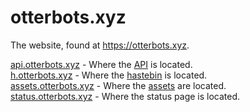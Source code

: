 # otterbots.xyz
The website, found at https://otterbots.xyz.

[api.otterbots.xyz](https://api.otterbots.xyz) - Where the [API](https://github.com/Otter-Bots/api) is located.\
[h.otterbots.xyz](https://h.otterbots.xyz) - Where the [hastebin](https://github.com/Otter-Bots/hastebin) is located.\
[assets.otterbots.xyz](https://assets.otterbots.xyz) - Where the [assets](https://github.com/Otter-Bots/assets) are located.\
[status.otterbots.xyz](https://status.otterbots.xyz) - Where the status page is located.
